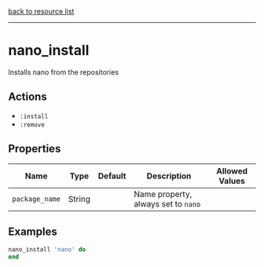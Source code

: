[back to resource list](https://github.com/sous-chefs/nano#resources)

---

# nano_install

Installs nano from the repositories

## Actions

- `:install`
- `:remove`

## Properties

| Name                  | Type        |  Default      | Description                         | Allowed Values
| --------------------- | ----------- | ------------- | ----------------------------------- | --------------- |
| `package_name`        |  String     |               | Name property, always set to `nano` |

## Examples

```ruby
nano_install 'nano' do
end
```
